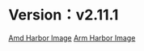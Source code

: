# Version：v2.11.1
[Amd Harbor Image](https://github.com/IabSDocker/harbor/releases/download/v2.11.1/harbor-offline-installer-aarch64.tgz)
[Arm Harbor Image](https://github.com/IabSDocker/harbor/releases/download/v2.11.1/harbor-offline-installer-v2.11.1.tgz)
